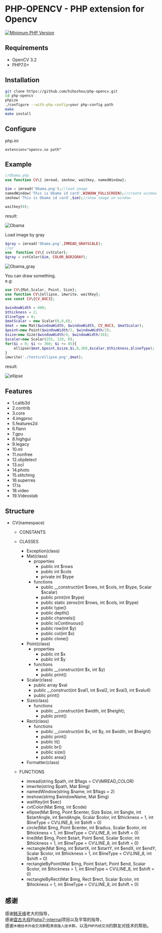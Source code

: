 # PHP-OPENCV - PHP extension for Opencv

[![Minimum PHP Version](https://img.shields.io/badge/php-%3E%3D%207.0-8892BF.svg)](https://php.net/)

## Requirements

- OpenCV 3.2
- PHP7.0+



## Installation

```bash
git clone https://github.com/hihozhou/php-opencv.git
cd php-opencv
phpize
./configure --with-php-config=your php-config path
make
make install
```

## Configure

php.ini

```
extension="opencv.so path"
```
## Example

```php
//Obama.php
use function CV\{ imread, imshow, waitkey, namedWindow};

$im = imread('Obama.png');//load image
namedWindow('This is Obama id card',WINDOW_FULLSCREEN);//create window
imshow('This is Obama id card',$im);//show image on window

waitkey(0);

```

result:

![Obama](tests/Obama.png)

Load image by gray

```php
$gray = imread('Obama.png',IMREAD_GRAYSCALE);
//or
use  function CV\{ cvtColor};
$gray = cvtColor($im, COLOR_BGR2GRAY);

```

![Obama_gray](tests/Obama_gray.png)


You can draw something.  
e.g:  

```php
use CV\{Mat,Scalar, Point, Size};
use function CV\{ellipse, imwrite, waitKey};
use const CV\{CV_8UC3};

$windowWidth = 600;
$thickness = 2;
$lineType = 8;
$matScalar = new Scalar(0,0,0);
$mat = new Mat($windowWidth, $windowWidth, CV_8UC3, $matScalar);
$point=new Point($windowWidth/2, $windowWidth/2);
$size=new Size($windowWidth/4, $windowWidth/16);
$scalar=new Scalar(255, 129, 0);
for($i = 0; $i <= 360; $i += 45){
    ellipse($mat,$point,$size,$i,0,360,$scalar,$thickness,$lineType);
}
imwrite('./tests/ellipse.png',$mat);

```

result:

![ellipse](tests/ellipse.png)



## Features
- 1.calib3d
- 2.contrib
- 3.core
- 4.imgproc
- 5.features2d
- 6.flann
- 7.gpu
- 8.highgui
- 9.legacy
- 10.ml
- 11.nonfree
- 12.objdetect
- 13.ocl
- 14.photo
- 15.stitching
- 16.superres
- 17.ts
- 18.video
- 19.Videostab

## Structure
- CV(namespace)
    - CONSTANTS
    - CLASSES 
        - Exception(class)
        - Mat(class)
            - properties
                - public int $rows
                - public int $cols
                - private int $type
            - functions
                - public __construct(int $rows, int $cols, int $type, Scalar $scalar)
                - public print(int $type)
                - public static zeros(int $rows, int $cols, int $type)
                - public type()
                - public depth()
                - public channels()
                - public isContinuous()
                - public row(int $y)
                - public col(int $x)
                - public clone()
        - Point(class)
            - properties
                - public int $x
                - public int $y
            - functions
                - public __construct(int $x, int $y)
                - public print()
        - Scalar(class)
            - public array $val
            - public __construct(int $val1, int $val2, int $val3, int $valu4)
            - public print()
        - Size(class)
            - functions
                - public __construct(int $width, int $height);
                - public print()
        - Rect(class)
            - functions
                - public  __construct(int $x, int $y, int $width, int $height)
                - public print()
                - pubilc tl()
                - public br()
                - public size()
                - public area()
        - Formatter(class)

    - FUNCTIONS
        - imread(string $path, int $flags = CV\IMREAD_COLOR)
        - imwrite(string $path, Mat $img)
        - namedWindow(string $name, int $flags = 2)
        - imshow(string $windowName, Mat $img)
        - waitKey(int $sec)
        - cvtColor(Mat $img, int $code)
        - ellipse(Mat $img, Point $center, Size $size, int $angle, int $startAngle, int $endAngle, Scalar $color, int $thickness = 1, int $lineType = CV\LINE_8, int $shift = 0)
        - circle(Mat $img, Point $center, int $radius, Scalar $color, int $thickness = 1, int $lineType = CV\LINE_8, int $shift = 0)
        - line(Mat $img, Point $start, Point $end, Scalar $color, int $thickness = 1, int $lineType = CV\LINE_8, int $shift = 0)
        - rectangle(Mat $img, int $startX, int $startY, int $endX, int $endY, Scalar $color, int $thickness = 1, int $lineType = CV\LINE_8, int $shift = 0)
        - rectangleByPoint(Mat $img, Point $start, Point $end, Scalar $color, int $thickness = 1, int $lineType = CV\LINE_8, int $shift = 0)
        - rectangleByRect(Mat $img, Rect $rect, Scalar $color, int $thickness = 1, int $lineType = CV\LINE_8, int $shift = 0)
    
    
    
## 感谢

感谢[韩天峰](https://github.com/matyhtf)老大的指导，  
感谢[盘古大叔](https://github.com/pangudashu)的[php7-internal](https://github.com/pangudashu/php7-internal)项目以及平常的指导，  
感谢`木桶技术升级交流群`和`黑夜路人技术群`、以及`PHP内核交流`的群友对技术的帮助。